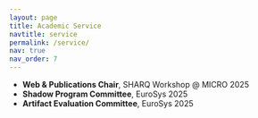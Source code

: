 ```yaml
---
layout: page
title: Academic Service
navtitle: service
permalink: /service/
nav: true
nav_order: 7
---
```



- **Web & Publications Chair**, SHARQ Workshop @ MICRO 2025
- **Shadow Program Committee**, EuroSys 2025  
- **Artifact Evaluation Committee**, EuroSys 2025  
